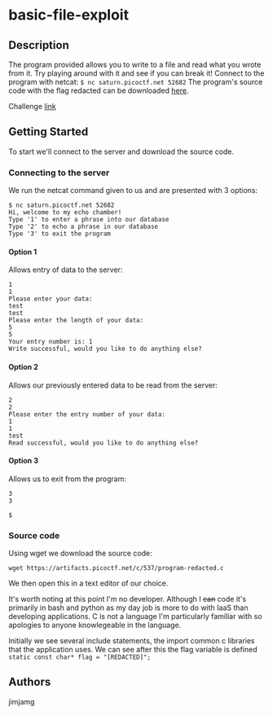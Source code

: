 # basic-file-exploit

## Description

The program provided allows you to write to a file and read what you wrote from it. Try playing around with it and see if you can break it! Connect to the program with netcat: `$ nc saturn.picoctf.net 52682` The program's source code with the flag redacted can be downloaded [here](https://artifacts.picoctf.net/c/537/program-redacted.c).

Challenge [link](https://play.picoctf.org/practice/challenge/252?originalEvent=70&page=1)

## Getting Started

To start we'll connect to the server and download the source code.

### Connecting to the server

We run the netcat command given to us and are presented with 3 options:

```
$ nc saturn.picoctf.net 52682
Hi, welcome to my echo chamber!
Type '1' to enter a phrase into our database
Type '2' to echo a phrase in our database
Type '3' to exit the program
```
#### Option 1

Allows entry of data to the server:

```
1
1
Please enter your data:
test
test
Please enter the length of your data:
5
5
Your entry number is: 1
Write successful, would you like to do anything else?
```

#### Option 2

Allows our previously entered data to be read from the server:
```
2
2
Please enter the entry number of your data:
1
1
test
Read successful, would you like to do anything else?
```

#### Option 3

Allows us to exit from the program:
```
3
3

$
```

### Source code

Using wget we download the source code:

`wget https://artifacts.picoctf.net/c/537/program-redacted.c`

We then open this in a text editor of our choice.

It's worth noting at this point I'm no developer. Although I ~~can~~ code it's primarily in bash and python as my day job is more to do with IaaS than developing applications. C is not a language I'm particularly familiar with so apologies to anyone knowlegeable in the language.

Initially we see several include statements, the import common c libraries that the application uses. We can see after this the flag variable is defined `static const char* flag = "[REDACTED]";`


## Authors

jimjamg
